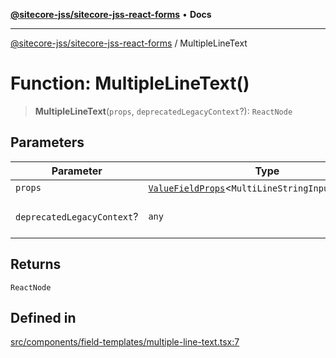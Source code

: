 [**@sitecore-jss/sitecore-jss-react-forms**](../README.md) • **Docs**

***

[@sitecore-jss/sitecore-jss-react-forms](../README.md) / MultipleLineText

# Function: MultipleLineText()

> **MultipleLineText**(`props`, `deprecatedLegacyContext`?): `ReactNode`

## Parameters

| Parameter | Type | Description |
| ------ | ------ | ------ |
| `props` | [`ValueFieldProps`](../type-aliases/ValueFieldProps.md)\<`MultiLineStringInputViewModel`\> | - |
| `deprecatedLegacyContext`? | `any` | **Deprecated** **See** [React Docs](https://legacy.reactjs.org/docs/legacy-context.html#referencing-context-in-lifecycle-methods) |

## Returns

`ReactNode`

## Defined in

[src/components/field-templates/multiple-line-text.tsx:7](https://github.com/Sitecore/jss/blob/9fded091a348a586c285b62bab7a9afba0a841bc/packages/sitecore-jss-react-forms/src/components/field-templates/multiple-line-text.tsx#L7)
